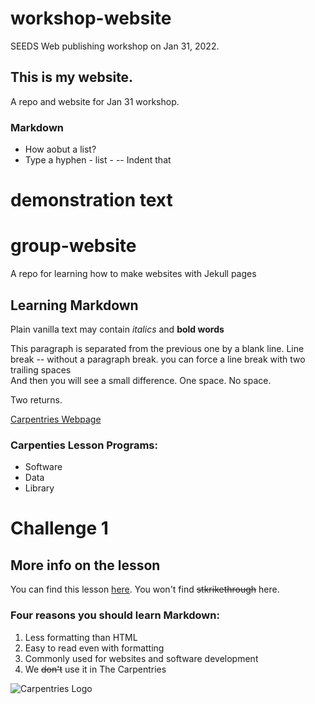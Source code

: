 # workshop-website
SEEDS Web publishing workshop on Jan 31, 2022.

##  This is my website.
A repo and website for Jan 31 workshop.

### Markdown
- How aobut a list?
- Type a hyphen - list - 
 -- Indent that

# demonstration text

# group-website
A repo for learning how to make websites with Jekull pages

## Learning Markdown 
Plain vanilla text may contain *italics* and **bold words**

This paragraph is separated from the previous one by a blank line.
Line break -- without a paragraph break.
you can force a line break with two trailing spaces  
And then you will see a small difference. One space. 
No space.

Two returns.

[Carpentries Webpage](https://carpentries.org)

### Carpenties Lesson Programs:
- Software
- Data
- Library


# Challenge 1

## More info on the lesson
You can find this lesson [here](https://carpentries-incubator.github.io/jekyll-pages-novice/).
You won't find ~~stkrikethrough~~ here.

### Four reasons you should learn Markdown:

1. Less formatting than HTML
1. Easy to read even with formatting
1. Commonly used for websites and software development
1. We ~~don't~~ use it in The Carpentries

![Carpentries Logo](https://github.com/carpentries/carpentries.org/raw/main/images/TheCarpentries-opengraph.png)
